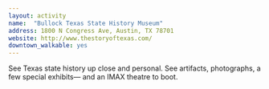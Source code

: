 ```yaml
---
layout: activity
name:  "Bullock Texas State History Museum"
address: 1800 N Congress Ave, Austin, TX 78701
website: http://www.thestoryoftexas.com/
downtown_walkable: yes
---
```


See Texas state history up close and personal. See artifacts, photographs, a few special exhibits— and an IMAX theatre to boot.
